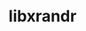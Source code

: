 ---
title: "libxrandr"
layout: cache
categories: [package, v0.18.1]
meta: {"versions": ["1.5.0"], "compilers": ["gcc@=7.3.1", "gcc@=7.5.0"], "oss": ["amzn2", "ubuntu18.04"], "platforms": ["linux"], "targets": ["aarch64", "graviton2", "x86_64", "x86_64_v3", "x86_64_v4"], "stacks": ["aws-isc", "aws-isc-aarch64", "data-vis-sdk", "root"], "num_specs": 5, "num_specs_by_stack": {"root": 5, "data-vis-sdk": 1, "aws-isc-aarch64": 2, "aws-isc": 2}}
spec_details: [{"hash": "76lvt5ylvbxn7mjgct4haowowx6m2bk4", "compiler": "gcc@=7.5.0", "versions": ["1.5.0"], "os": "ubuntu18.04", "platform": "linux", "target": "x86_64", "variants": [], "stacks": ["root", "data-vis-sdk"], "size": "-", "tarball": "https://binaries.spack.io/releases/v0.18.1/build_cache/linux-ubuntu18.04-x86_64/gcc-7.5.0/libxrandr-1.5.0/linux-ubuntu18.04-x86_64-gcc-7.5.0-libxrandr-1.5.0-76lvt5ylvbxn7mjgct4haowowx6m2bk4.spack"}, {"hash": "yjgkg52pdtuvfbrz3kfvtgcfqi3b536f", "compiler": "gcc@=7.3.1", "versions": ["1.5.0"], "os": "amzn2", "platform": "linux", "target": "aarch64", "variants": [], "stacks": ["root", "aws-isc-aarch64"], "size": "-", "tarball": "https://binaries.spack.io/releases/v0.18.1/build_cache/linux-amzn2-aarch64/gcc-7.3.1/libxrandr-1.5.0/linux-amzn2-aarch64-gcc-7.3.1-libxrandr-1.5.0-yjgkg52pdtuvfbrz3kfvtgcfqi3b536f.spack"}, {"hash": "32ry3gaq2wzsplbpqr5etqoypec6jqw2", "compiler": "gcc@=7.3.1", "versions": ["1.5.0"], "os": "amzn2", "platform": "linux", "target": "graviton2", "variants": [], "stacks": ["root", "aws-isc-aarch64"], "size": "-", "tarball": "https://binaries.spack.io/releases/v0.18.1/build_cache/linux-amzn2-graviton2/gcc-7.3.1/libxrandr-1.5.0/linux-amzn2-graviton2-gcc-7.3.1-libxrandr-1.5.0-32ry3gaq2wzsplbpqr5etqoypec6jqw2.spack"}, {"hash": "f5pmzcqw4rtlv45s36rkiosafs67bniz", "compiler": "gcc@=7.3.1", "versions": ["1.5.0"], "os": "amzn2", "platform": "linux", "target": "x86_64_v4", "variants": [], "stacks": ["root", "aws-isc"], "size": "-", "tarball": "https://binaries.spack.io/releases/v0.18.1/build_cache/linux-amzn2-x86_64_v4/gcc-7.3.1/libxrandr-1.5.0/linux-amzn2-x86_64_v4-gcc-7.3.1-libxrandr-1.5.0-f5pmzcqw4rtlv45s36rkiosafs67bniz.spack"}, {"hash": "omew6pkap6pye65gpyrcjtnmbi3btbsb", "compiler": "gcc@=7.3.1", "versions": ["1.5.0"], "os": "amzn2", "platform": "linux", "target": "x86_64_v3", "variants": [], "stacks": ["root", "aws-isc"], "size": "-", "tarball": "https://binaries.spack.io/releases/v0.18.1/build_cache/linux-amzn2-x86_64_v3/gcc-7.3.1/libxrandr-1.5.0/linux-amzn2-x86_64_v3-gcc-7.3.1-libxrandr-1.5.0-omew6pkap6pye65gpyrcjtnmbi3btbsb.spack"}]
---